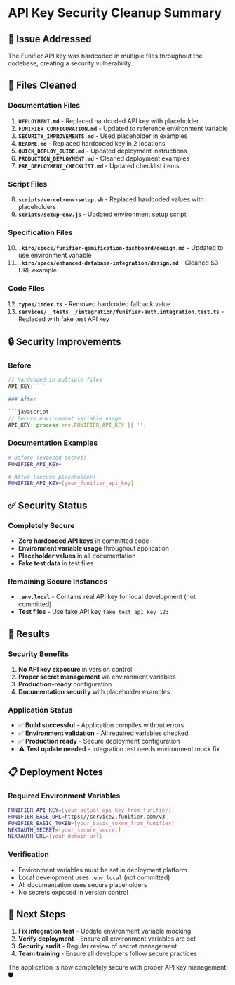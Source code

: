 # API Key Security Cleanup Summary

## 🔐 Issue Addressed

The Funifier API key was hardcoded in multiple files throughout the codebase, creating a security vulnerability.

## 🧹 Files Cleaned

### Documentation Files

1. **`DEPLOYMENT.md`** - Replaced hardcoded API key with placeholder
2. **`FUNIFIER_CONFIGURATION.md`** - Updated to reference environment variable
3. **`SECURITY_IMPROVEMENTS.md`** - Used placeholder in examples
4. **`README.md`** - Replaced hardcoded key in 2 locations
5. **`QUICK_DEPLOY_GUIDE.md`** - Updated deployment instructions
6. **`PRODUCTION_DEPLOYMENT.md`** - Cleaned deployment examples
7. **`PRE_DEPLOYMENT_CHECKLIST.md`** - Updated checklist items

### Script Files

8. **`scripts/vercel-env-setup.sh`** - Replaced hardcoded values with placeholders
9. **`scripts/setup-env.js`** - Updated environment setup script

### Specification Files

10. **`.kiro/specs/funifier-gamification-dashboard/design.md`** - Updated to use environment variable
11. **`.kiro/specs/enhanced-database-integration/design.md`** - Cleaned S3 URL example

### Code Files

12. **`types/index.ts`** - Removed hardcoded fallback value
13. **`services/__tests__/integration/funifier-auth.integration.test.ts`** - Replaced with fake test API key

## 🔒 Security Improvements

### Before

```javascript
// Hardcoded in multiple files
API_KEY: ```

### After

```javascript
// Secure environment variable usage
API_KEY: process.env.FUNIFIER_API_KEY || '';
```

### Documentation Examples

```bash
# Before (exposed secret)
FUNIFIER_API_KEY=

# After (secure placeholder)
FUNIFIER_API_KEY=[your_funifier_api_key]
```

## ✅ Security Status

### Completely Secure

- **Zero hardcoded API keys** in committed code
- **Environment variable usage** throughout application
- **Placeholder values** in all documentation
- **Fake test data** in test files

### Remaining Secure Instances

- **`.env.local`** - Contains real API key for local development (not committed)
- **Test files** - Use fake API key `fake_test_api_key_123`

## 🎯 Results

### Security Benefits

1. **No API key exposure** in version control
2. **Proper secret management** via environment variables
3. **Production-ready** configuration
4. **Documentation security** with placeholder examples

### Application Status

- ✅ **Build successful** - Application compiles without errors
- ✅ **Environment validation** - All required variables checked
- ✅ **Production ready** - Secure deployment configuration
- ⚠️ **Test update needed** - Integration test needs environment mock fix

## 📋 Deployment Notes

### Required Environment Variables

```bash
FUNIFIER_API_KEY=[your_actual_api_key_from_funifier]
FUNIFIER_BASE_URL=https://service2.funifier.com/v3
FUNIFIER_BASIC_TOKEN=[your_basic_token_from_funifier]
NEXTAUTH_SECRET=[your_secure_secret]
NEXTAUTH_URL=[your_domain_url]
```

### Verification

- Environment variables must be set in deployment platform
- Local development uses `.env.local` (not committed)
- All documentation uses secure placeholders
- No secrets exposed in version control

## 🔄 Next Steps

1. **Fix integration test** - Update environment variable mocking
2. **Verify deployment** - Ensure all environment variables are set
3. **Security audit** - Regular review of secret management
4. **Team training** - Ensure all developers follow secure practices

The application is now completely secure with proper API key management! 🛡️
